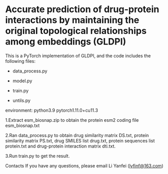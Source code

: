 # Accurate prediction of drug-protein interactions by maintaining the original topological relationships among embeddings (GLDPI)

This is a PyTorch implementation of GLDPI, and the code includes the following files:

* data_process.py

*  model.py

*  train.py

*  untils.py


environment:
python3.9 pytorch1.11.0+cu11.3

1.Extract esm_biosnap.zip to obtain the protein esm2 coding file  esm_biosnap.txt

2.Ran data_process.py to obtain drug similarity matrix DS.txt, protein similarity matrix PS.txt, drug SMILES list drug.txt, protein sequences list protein.txt and drug-protein interaction matrix dti.txt.

3.Run train.py to get the result.

Contacts
If you have any questions, please email Li Yanfei (lyfinf@163.com)
